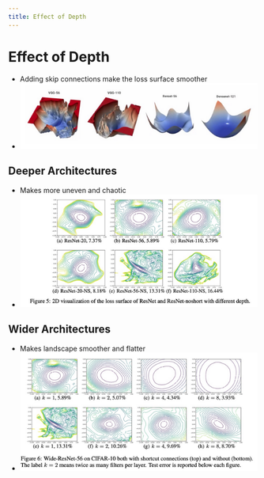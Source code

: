```yaml
---
title: Effect of Depth
---
```


# Effect of Depth
- Adding skip connections make the loss surface smoother
- ![im](assets/Pasted%20Image%2020220306132740.png)

## Deeper Architectures
- Makes more uneven and chaotic
- ![im](assets/Pasted%20Image%2020220306132843.png)

## Wider Architectures
- Makes landscape smoother and flatter
- ![im](assets/Pasted%20Image%2020220306132940.png)


























































